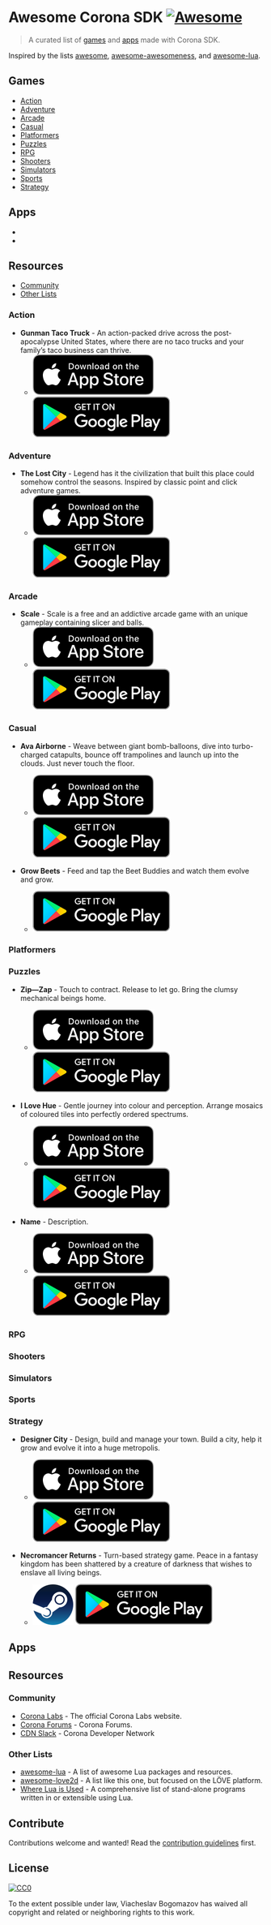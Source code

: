 # Awesome Corona SDK [![Awesome](https://cdn.rawgit.com/sindresorhus/awesome/d7305f38d29fed78fa85652e3a63e154dd8e8829/media/badge.svg)](https://github.com/sindresorhus/awesome)

> A curated list of [games](#games) and [apps](#apps) made with Corona SDK.

Inspired by the lists [awesome](https://github.com/sindresorhus/awesome), [awesome-awesomeness](https://github.com/bayandin/awesome-awesomeness), and [awesome-lua](https://github.com/LewisJEllis/awesome-lua).


## Games
- [Action](#action)
- [Adventure](#adventure)
- [Arcade](#arcade)
- [Casual](#casual)
- [Platformers](#platformers)
- [Puzzles](#puzzles)
- [RPG](#rpg)
- [Shooters](#shooters)
- [Simulators](#simulators)
- [Sports](#sports)
- [Strategy](#strategy)

## Apps
- [](#)
- [](#)

## Resources
- [Community](#community)
- [Other Lists](#other-lists)


### Action

- **Gunman Taco Truck** - An action-packed drive across the post-apocalypse United States, where there are no taco trucks and your family’s taco business can thrive.
  + [![iOS](appstore_icon.svg)](https://itunes.apple.com/ru/app/gunman-taco-truck/id961382781) [![Android](google_play_icon.svg)](https://play.google.com/store/apps/details?id=com.romerogames.gmtt)


### Adventure

- **The Lost City** - Legend has it the civilization that built this place could somehow control the seasons. Inspired by classic point and click adventure games. 
  + [![iOS](appstore_icon.svg)](https://itunes.apple.com/us/app/the-lost-city/id414835676?mt=8) [![Android](google_play_icon.svg)](https://play.google.com/store/apps/details?id=com.firemaplegames.thelostcity)


### Arcade

- **Scale** - Scale is a free and an addictive arcade game with an unique gameplay containing slicer and balls.
  + [![iOS](appstore_icon.svg)](https://itunes.apple.com/app/scale/id1200921809) [![Android](google_play_icon.svg)](https://play.google.com/store/apps/details?id=com.gmail.bulupe.Scale)


### Casual

- **Ava Airborne** - Weave between giant bomb-balloons, dive into turbo-charged catapults, bounce off trampolines and launch up into the clouds. Just never touch the floor.
  + [![iOS](appstore_icon.svg)](https://itunes.apple.com/gb/app/ava-airborne/id1327396071?mt=8) [![Android](google_play_icon.svg)](https://play.google.com/store/apps/details?id=com.playstack.avaairborne&hl=en_US)

- **Grow Beets** - Feed and tap the Beet Buddies and watch them evolve and grow.
  + [![Android](google_play_icon.svg)](https://play.google.com/store/apps/details?id=com.iex.growbeet)


### Platformers


### Puzzles

- **Zip—Zap** - Touch to contract. Release to let go. Bring the clumsy mechanical beings home.
  + [![iOS](appstore_icon.svg)](https://itunes.apple.com/us/app/zip-zap/id1146138135) [![Android](google_play_icon.svg)](https://play.google.com/store/apps/details?id=de.kamibox.zipzap)

- **I Love Hue** - Gentle journey into colour and perception. Arrange mosaics of coloured tiles into perfectly ordered spectrums.
  + [![iOS](appstore_icon.svg)](https://itunes.apple.com/ru/app/i-love-hue/id1081075274) [![Android](google_play_icon.svg)](https://play.google.com/store/apps/details?id=com.zutgames.ilovehue)

- **Name** - Description.
  + [![iOS](appstore_icon.svg)](https://itunes.apple.com/) [![Android](google_play_icon.svg)](https://play.google.com/)


### RPG


### Shooters


### Simulators


### Sports


### Strategy
- **Designer City** - Design, build and manage your town. Build a city, help it grow and evolve it into a huge metropolis.
  + [![iOS](appstore_icon.svg)](https://itunes.apple.com/us/app/designer-city/id1021092114?mt=8) [![Android](google_play_icon.svg)](https://play.google.com/store/apps/details?id=com.spheregamestudios.designercity&hl=en)

- **Necromancer Returns** - Turn-based strategy game. Peace in a fantasy kingdom has been shattered by a creature of darkness that wishes to enslave all living beings.
  + [![Steam](steam_icon.svg)](https://store.steampowered.com/app/632020/Necromancer_Returns/) [![Android](google_play_icon.svg)](https://play.google.com/store/apps/details?id=com.kingsbounty.turnbased.strategy.td)


## Apps


## Resources

### Community
- [Corona Labs](https://coronalabs.com/) - The official Corona Labs website.
- [Corona Forums](https://forums.coronalabs.com/) - Corona Forums.
- [CDN Slack](https://coronadevelopers.slack.com/) - Corona Developer Network




### Other Lists
- [awesome-lua](https://github.com/LewisJEllis/awesome-lua) - A list of awesome Lua packages and resources.
- [awesome-love2d](https://github.com/love2d-community/awesome-love2d) - A list like this one, but focused on the LÖVE platform.
- [Where Lua is Used](https://sites.google.com/site/marbux/home/where-lua-is-used) - A comprehensive list of stand-alone programs written in or extensible using Lua.


## Contribute

Contributions welcome and wanted! Read the [contribution guidelines](contributing.md) first.

## License

[![CC0](https://licensebuttons.net/p/zero/1.0/88x31.png)](https://creativecommons.org/publicdomain/zero/1.0/)

To the extent possible under law, Viacheslav Bogomazov has waived all copyright and related or neighboring rights to this work.